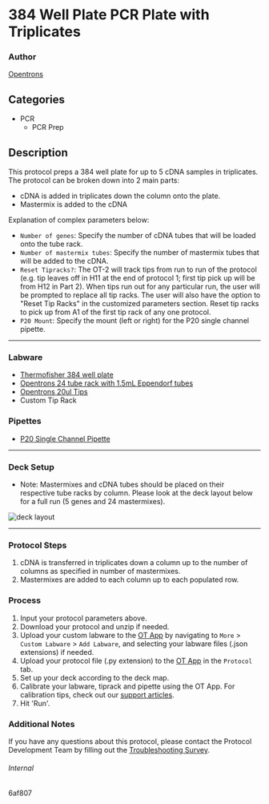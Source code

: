 # 384 Well Plate PCR Plate with Triplicates

### Author
[Opentrons](https://opentrons.com/)

## Categories
* PCR
	* PCR Prep

## Description
This protocol preps a 384 well plate for up to 5 cDNA samples in triplicates. The protocol can be broken down into 2 main parts:

* cDNA is added in triplicates down the column onto the plate.
* Mastermix is added to the cDNA

Explanation of complex parameters below:
* `Number of genes`: Specify the number of cDNA tubes that will be loaded onto the tube rack.
* `Number of mastermix tubes`: Specify the number of mastermix tubes that will be added to the cDNA.
* `Reset Tipracks?`: The OT-2 will track tips from run to run of the protocol (e.g. tip leaves off in H11 at the end of protocol 1; first tip pick up will be from H12 in Part 2). When tips run out for any particular run, the user will be prompted to replace all tip racks. The user will also have the option to "Reset Tip Racks" in the customized parameters section. Reset tip racks to pick up from A1 of the first tip rack of any one protocol.
* `P20 Mount`: Specify the mount (left or right) for the P20 single channel pipette.

---

### Labware
* [Thermofisher 384 well plate](https://www.thermofisher.com/order/catalog/product/4309849#/4309849)
* [Opentrons 24 tube rack with 1.5mL Eppendorf tubes](opentrons_24_tuberack_eppendorf_1.5ml_safelock_snapcap)
* [Opentrons 20ul Tips](opentrons_24_tuberack_eppendorf_1.5ml_safelock_snapcap)
* Custom Tip Rack

### Pipettes
* [P20 Single Channel Pipette](https://opentrons.com/pipettes/)

---

### Deck Setup
* Note: Mastermixes and cDNA tubes should be placed on their respective tube racks by column. Please look at the deck layout below for a full run (5 genes and 24 mastermixes).


![deck layout](https://opentrons-protocol-library-website.s3.amazonaws.com/custom-README-images/6af807/Screen+Shot+2021-06-01+at+10.03.38+AM.png)


---

### Protocol Steps
1. cDNA is transferred in triplicates down a column up to the number of columns as specified in number of mastermixes.
2. Mastermixes are added to each column up to each populated row.

### Process
1. Input your protocol parameters above.
2. Download your protocol and unzip if needed.
3. Upload your custom labware to the [OT App](https://opentrons.com/ot-app) by navigating to `More` > `Custom Labware` > `Add Labware`, and selecting your labware files (.json extensions) if needed.
4. Upload your protocol file (.py extension) to the [OT App](https://opentrons.com/ot-app) in the `Protocol` tab.
5. Set up your deck according to the deck map.
6. Calibrate your labware, tiprack and pipette using the OT App. For calibration tips, check out our [support articles](https://support.opentrons.com/en/collections/1559720-guide-for-getting-started-with-the-ot-2).
7. Hit 'Run'.

### Additional Notes
If you have any questions about this protocol, please contact the Protocol Development Team by filling out the [Troubleshooting Survey](https://protocol-troubleshooting.paperform.co/).

###### Internal
6af807
